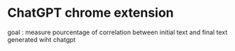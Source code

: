 # ChatGPT chrome extension

goal : measure pourcentage of correlation between initial text and final text generated wiht chatgpt
